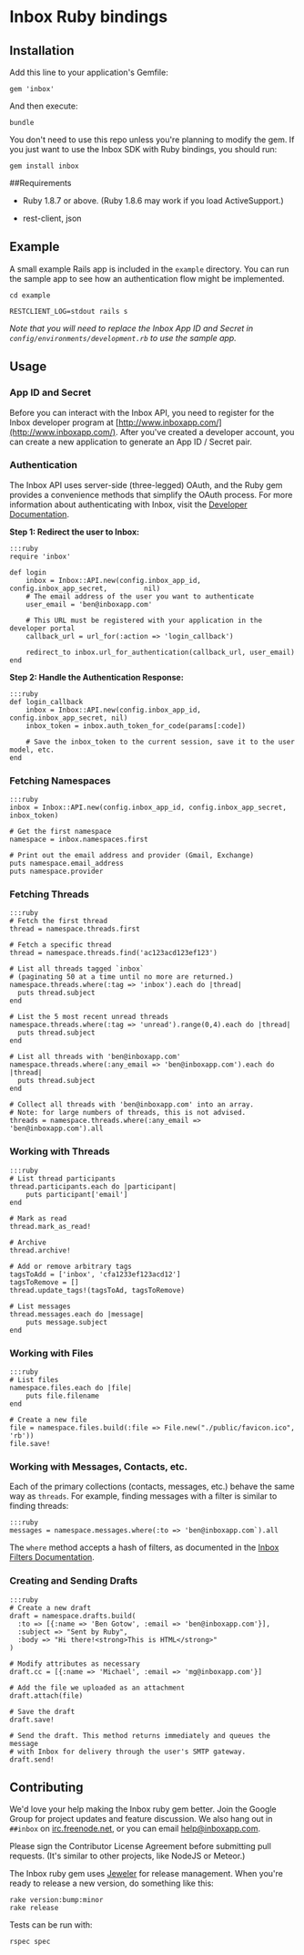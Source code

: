 # Inbox Ruby bindings

## Installation

Add this line to your application's Gemfile:

    gem 'inbox'

And then execute:

    bundle

You don't need to use this repo unless you're planning to modify the gem. If you just want to use the Inbox SDK with Ruby bindings, you should run:

    gem install inbox


##Requirements

- Ruby 1.8.7 or above. (Ruby 1.8.6 may work if you load ActiveSupport.)

- rest-client, json


## Example

A small example Rails app is included in the `example` directory. You can run the sample app to see how an authentication flow might be implemented. 

`cd example`

`RESTCLIENT_LOG=stdout rails s`

*Note that you will need to replace the Inbox App ID and Secret in `config/environments/development.rb` to use the sample app.*

## Usage

### App ID and Secret

Before you can interact with the Inbox API, you need to register for the Inbox developer program at [http://www.inboxapp.com/](http://www.inboxapp.com/). After you've created a developer account, you can create a new application to generate an App ID / Secret pair.

### Authentication

The Inbox API uses server-side (three-legged) OAuth, and the Ruby gem provides a convenience methods that simplify the OAuth process. For more information about authenticating with Inbox, visit the [Developer Documentation](https://www.inboxapp.com/docs/gettingstarted-hosted#authenticating).

**Step 1: Redirect the user to Inbox:**

```
:::ruby
require 'inbox'

def login
    inbox = Inbox::API.new(config.inbox_app_id, config.inbox_app_secret,         nil)
    # The email address of the user you want to authenticate
    user_email = 'ben@inboxapp.com'

    # This URL must be registered with your application in the developer portal
    callback_url = url_for(:action => 'login_callback')
    
    redirect_to inbox.url_for_authentication(callback_url, user_email)
end
```

**Step 2: Handle the Authentication Response:**

```
:::ruby
def login_callback 
    inbox = Inbox::API.new(config.inbox_app_id, config.inbox_app_secret, nil)
    inbox_token = inbox.auth_token_for_code(params[:code])

    # Save the inbox_token to the current session, save it to the user model, etc.
end
```

### Fetching Namespaces

```
:::ruby
inbox = Inbox::API.new(config.inbox_app_id, config.inbox_app_secret, inbox_token)

# Get the first namespace
namespace = inbox.namespaces.first

# Print out the email address and provider (Gmail, Exchange)
puts namespace.email_address
puts namespace.provider
```


### Fetching Threads

```
:::ruby
# Fetch the first thread
thread = namespace.threads.first

# Fetch a specific thread
thread = namespace.threads.find('ac123acd123ef123')

# List all threads tagged `inbox`
# (paginating 50 at a time until no more are returned.)
namespace.threads.where(:tag => 'inbox').each do |thread|
  puts thread.subject
end    

# List the 5 most recent unread threads
namespace.threads.where(:tag => 'unread').range(0,4).each do |thread|
  puts thread.subject
end    

# List all threads with 'ben@inboxapp.com'
namespace.threads.where(:any_email => 'ben@inboxapp.com').each do |thread|
  puts thread.subject
end    

# Collect all threads with 'ben@inboxapp.com' into an array.
# Note: for large numbers of threads, this is not advised.
threads = namespace.threads.where(:any_email => 'ben@inboxapp.com').all
```


### Working with Threads

```
:::ruby
# List thread participants
thread.participants.each do |participant|
    puts participant['email']
end

# Mark as read
thread.mark_as_read!

# Archive
thread.archive!

# Add or remove arbitrary tags
tagsToAdd = ['inbox', 'cfa1233ef123acd12']
tagsToRemove = []
thread.update_tags!(tagsToAd, tagsToRemove)

# List messages
thread.messages.each do |message|
    puts message.subject
end
```


### Working with Files

```
:::ruby
# List files
namespace.files.each do |file|
    puts file.filename
end

# Create a new file
file = namespace.files.build(:file => File.new("./public/favicon.ico", 'rb'))
file.save!
```

### Working with Messages, Contacts, etc.

Each of the primary collections (contacts, messages, etc.) behave the same way as `threads`. For example, finding messages with a filter is similar to finding threads:

```
:::ruby
messages = namespace.messages.where(:to => 'ben@inboxapp.com`).all
```

The `where` method accepts a hash of filters, as documented in the [Inbox Filters Documentation](https://www.inboxapp.com/docs/api#filters). 

### Creating and Sending Drafts

```
:::ruby
# Create a new draft
draft = namespace.drafts.build(
  :to => [{:name => 'Ben Gotow', :email => 'ben@inboxapp.com'}],
  :subject => "Sent by Ruby",
  :body => "Hi there!<strong>This is HTML</strong>"
)

# Modify attributes as necessary
draft.cc = [{:name => 'Michael', :email => 'mg@inboxapp.com'}]

# Add the file we uploaded as an attachment
draft.attach(file)

# Save the draft
draft.save!

# Send the draft. This method returns immediately and queues the message
# with Inbox for delivery through the user's SMTP gateway.
draft.send!
```


## Contributing

We'd love your help making the Inbox ruby gem better. Join the Google Group for project updates and feature discussion. We also hang out in `##inbox` on [irc.freenode.net](http://irc.freenode.net), or you can email [help@inboxapp.com](mailto:help@inboxapp.com).

Please sign the Contributor License Agreement before submitting pull requests. (It's similar to other projects, like NodeJS or Meteor.)

The Inbox ruby gem uses [Jeweler](https://github.com/technicalpickles/jeweler) for release management. When you're ready to release a new version, do something like this:

    rake version:bump:minor
    rake release

Tests can be run with:

    rspec spec

